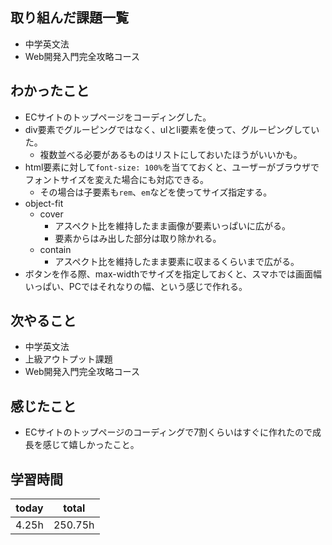 ## 取り組んだ課題一覧

- 中学英文法
- Web開発入門完全攻略コース
## わかったこと

- ECサイトのトップページをコーディングした。
- div要素でグルーピングではなく、ulとli要素を使って、グルーピングしていた。
	- 複数並べる必要があるものはリストにしておいたほうがいいかも。
- html要素に対して`font-size: 100%`を当てておくと、ユーザーがブラウザでフォントサイズを変えた場合にも対応できる。
	- その場合は子要素も`rem`、`em`などを使ってサイズ指定する。
- object-fit
	- cover
		- アスペクト比を維持したまま画像が要素いっぱいに広がる。
		- 要素からはみ出した部分は取り除かれる。
	- contain
		- アスペクト比を維持したまま要素に収まるくらいまで広がる。
- ボタンを作る際、max-widthでサイズを指定しておくと、スマホでは画面幅いっぱい、PCではそれなりの幅、という感じで作れる。
## 次やること

- 中学英文法
- 上級アウトプット課題
-  Web開発入門完全攻略コース
## 感じたこと

- ECサイトのトップページのコーディングで7割くらいはすぐに作れたので成長を感じて嬉しかったこと。
## 学習時間

| today | total   |
| ----- | ------- |
| 4.25h | 250.75h |



